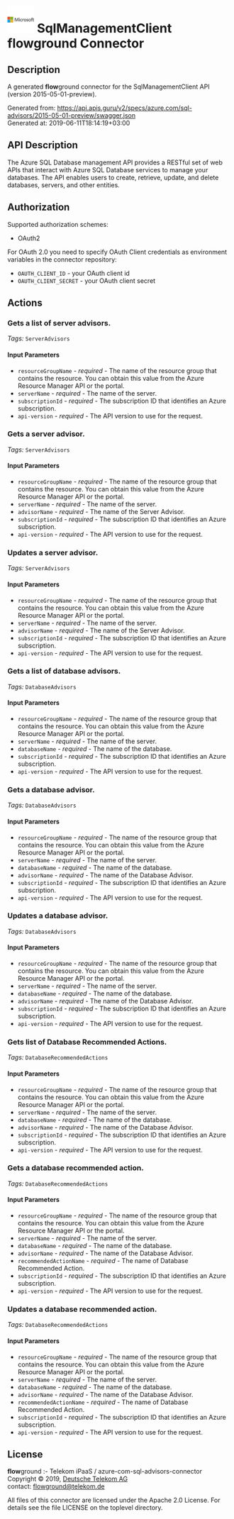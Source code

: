 # ![LOGO](logo.png) SqlManagementClient **flow**ground Connector

## Description

A generated **flow**ground connector for the SqlManagementClient API (version 2015-05-01-preview).

Generated from: https://api.apis.guru/v2/specs/azure.com/sql-advisors/2015-05-01-preview/swagger.json<br/>
Generated at: 2019-06-11T18:14:19+03:00

## API Description

The Azure SQL Database management API provides a RESTful set of web APIs that interact with Azure SQL Database services to manage your databases. The API enables users to create, retrieve, update, and delete databases, servers, and other entities.

## Authorization

Supported authorization schemes:
- OAuth2

For OAuth 2.0 you need to specify OAuth Client credentials as environment variables in the connector repository:
* `OAUTH_CLIENT_ID` - your OAuth client id
* `OAUTH_CLIENT_SECRET` - your OAuth client secret

## Actions

### Gets a list of server advisors.

*Tags:* `ServerAdvisors`

#### Input Parameters
* `resourceGroupName` - _required_ - The name of the resource group that contains the resource. You can obtain this value from the Azure Resource Manager API or the portal.
* `serverName` - _required_ - The name of the server.
* `subscriptionId` - _required_ - The subscription ID that identifies an Azure subscription.
* `api-version` - _required_ - The API version to use for the request.

### Gets a server advisor.

*Tags:* `ServerAdvisors`

#### Input Parameters
* `resourceGroupName` - _required_ - The name of the resource group that contains the resource. You can obtain this value from the Azure Resource Manager API or the portal.
* `serverName` - _required_ - The name of the server.
* `advisorName` - _required_ - The name of the Server Advisor.
* `subscriptionId` - _required_ - The subscription ID that identifies an Azure subscription.
* `api-version` - _required_ - The API version to use for the request.

### Updates a server advisor.

*Tags:* `ServerAdvisors`

#### Input Parameters
* `resourceGroupName` - _required_ - The name of the resource group that contains the resource. You can obtain this value from the Azure Resource Manager API or the portal.
* `serverName` - _required_ - The name of the server.
* `advisorName` - _required_ - The name of the Server Advisor.
* `subscriptionId` - _required_ - The subscription ID that identifies an Azure subscription.
* `api-version` - _required_ - The API version to use for the request.

### Gets a list of database advisors.

*Tags:* `DatabaseAdvisors`

#### Input Parameters
* `resourceGroupName` - _required_ - The name of the resource group that contains the resource. You can obtain this value from the Azure Resource Manager API or the portal.
* `serverName` - _required_ - The name of the server.
* `databaseName` - _required_ - The name of the database.
* `subscriptionId` - _required_ - The subscription ID that identifies an Azure subscription.
* `api-version` - _required_ - The API version to use for the request.

### Gets a database advisor.

*Tags:* `DatabaseAdvisors`

#### Input Parameters
* `resourceGroupName` - _required_ - The name of the resource group that contains the resource. You can obtain this value from the Azure Resource Manager API or the portal.
* `serverName` - _required_ - The name of the server.
* `databaseName` - _required_ - The name of the database.
* `advisorName` - _required_ - The name of the Database Advisor.
* `subscriptionId` - _required_ - The subscription ID that identifies an Azure subscription.
* `api-version` - _required_ - The API version to use for the request.

### Updates a database advisor.

*Tags:* `DatabaseAdvisors`

#### Input Parameters
* `resourceGroupName` - _required_ - The name of the resource group that contains the resource. You can obtain this value from the Azure Resource Manager API or the portal.
* `serverName` - _required_ - The name of the server.
* `databaseName` - _required_ - The name of the database.
* `advisorName` - _required_ - The name of the Database Advisor.
* `subscriptionId` - _required_ - The subscription ID that identifies an Azure subscription.
* `api-version` - _required_ - The API version to use for the request.

### Gets list of Database Recommended Actions.

*Tags:* `DatabaseRecommendedActions`

#### Input Parameters
* `resourceGroupName` - _required_ - The name of the resource group that contains the resource. You can obtain this value from the Azure Resource Manager API or the portal.
* `serverName` - _required_ - The name of the server.
* `databaseName` - _required_ - The name of the database.
* `advisorName` - _required_ - The name of the Database Advisor.
* `subscriptionId` - _required_ - The subscription ID that identifies an Azure subscription.
* `api-version` - _required_ - The API version to use for the request.

### Gets a database recommended action.

*Tags:* `DatabaseRecommendedActions`

#### Input Parameters
* `resourceGroupName` - _required_ - The name of the resource group that contains the resource. You can obtain this value from the Azure Resource Manager API or the portal.
* `serverName` - _required_ - The name of the server.
* `databaseName` - _required_ - The name of the database.
* `advisorName` - _required_ - The name of the Database Advisor.
* `recommendedActionName` - _required_ - The name of Database Recommended Action.
* `subscriptionId` - _required_ - The subscription ID that identifies an Azure subscription.
* `api-version` - _required_ - The API version to use for the request.

### Updates a database recommended action.

*Tags:* `DatabaseRecommendedActions`

#### Input Parameters
* `resourceGroupName` - _required_ - The name of the resource group that contains the resource. You can obtain this value from the Azure Resource Manager API or the portal.
* `serverName` - _required_ - The name of the server.
* `databaseName` - _required_ - The name of the database.
* `advisorName` - _required_ - The name of the Database Advisor.
* `recommendedActionName` - _required_ - The name of Database Recommended Action.
* `subscriptionId` - _required_ - The subscription ID that identifies an Azure subscription.
* `api-version` - _required_ - The API version to use for the request.

## License

**flow**ground :- Telekom iPaaS / azure-com-sql-advisors-connector<br/>
Copyright © 2019, [Deutsche Telekom AG](https://www.telekom.de)<br/>
contact: flowground@telekom.de

All files of this connector are licensed under the Apache 2.0 License. For details
see the file LICENSE on the toplevel directory.
